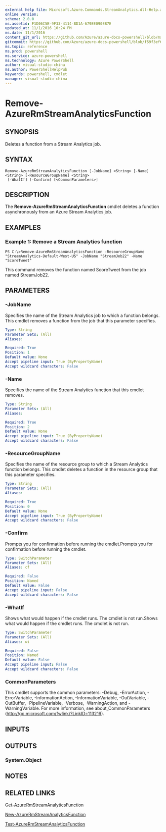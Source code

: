 ```yaml
---
external help file: Microsoft.Azure.Commands.StreamAnalytics.dll-Help.xml
online version: 
schema: 2.0.0
ms.assetid: F1D06C5E-9F33-4114-8D1A-679EE090E87E
updated_at: 11/1/2016 10:24 PM
ms.date: 11/1/2016
content_git_url: https://github.com/Azure/azure-docs-powershell/blob/master/azureps-cmdlets-docs/ResourceManager/AzureRM.StreamAnalytics/v2.2.0/Remove-AzureRmStreamAnalyticsFunction.md
gitcommit: https://github.com/Azure/azure-docs-powershell/blob/f59f3ef60bc592383812213e69fd77ba950759ed/azureps-cmdlets-docs/ResourceManager/AzureRM.StreamAnalytics/v2.2.0/Remove-AzureRmStreamAnalyticsFunction.md
ms.topic: reference
ms.prod: powershell
ms.service: azure-powershell
ms.technology: Azure PowerShell
author: visual-studio-china
ms.author: PowerShellHelpPub
keywords: powershell, cmdlet
manager: visual-studio-china
---
```


# Remove-AzureRmStreamAnalyticsFunction

## SYNOPSIS
Deletes a function from a Stream Analytics job.

## SYNTAX

```
Remove-AzureRmStreamAnalyticsFunction [-JobName] <String> [-Name] <String> [-ResourceGroupName] <String>
 [-WhatIf] [-Confirm] [<CommonParameters>]
```

## DESCRIPTION
The **Remove-AzureRmStreamAnalyticsFunction** cmdlet deletes a function asynchronously from an Azure Stream Analytics job.

## EXAMPLES

### Example 1: Remove a Stream Analytics function
```
PS C:\>Remove-AzureRmStreamAnalyticsFunction -ResourceGroupName "StreamAnalytics-Default-West-US" -JobName "StreamJob22" -Name "ScoreTweet"
```

This command removes the function named ScoreTweet from the job named StreamJob22.

## PARAMETERS

### -JobName
Specifies the name of the Stream Analytics job to which a function belongs.
This cmdlet removes a function from the job that this parameter specifies.

```yaml
Type: String
Parameter Sets: (All)
Aliases: 

Required: True
Position: 1
Default value: None
Accept pipeline input: True (ByPropertyName)
Accept wildcard characters: False
```

### -Name
Specifies the name of the Stream Analytics function that this cmdlet removes.

```yaml
Type: String
Parameter Sets: (All)
Aliases: 

Required: True
Position: 2
Default value: None
Accept pipeline input: True (ByPropertyName)
Accept wildcard characters: False
```

### -ResourceGroupName
Specifies the name of the resource group to which a Stream Analytics function belongs.
This cmdlet deletes a function in the resource group that this parameter specifies.

```yaml
Type: String
Parameter Sets: (All)
Aliases: 

Required: True
Position: 0
Default value: None
Accept pipeline input: True (ByPropertyName)
Accept wildcard characters: False
```

### -Confirm
Prompts you for confirmation before running the cmdlet.Prompts you for confirmation before running the cmdlet.

```yaml
Type: SwitchParameter
Parameter Sets: (All)
Aliases: cf

Required: False
Position: Named
Default value: False
Accept pipeline input: False
Accept wildcard characters: False
```

### -WhatIf
Shows what would happen if the cmdlet runs.
The cmdlet is not run.Shows what would happen if the cmdlet runs.
The cmdlet is not run.

```yaml
Type: SwitchParameter
Parameter Sets: (All)
Aliases: wi

Required: False
Position: Named
Default value: False
Accept pipeline input: False
Accept wildcard characters: False
```

### CommonParameters
This cmdlet supports the common parameters: -Debug, -ErrorAction, -ErrorVariable, -InformationAction, -InformationVariable, -OutVariable, -OutBuffer, -PipelineVariable, -Verbose, -WarningAction, and -WarningVariable. For more information, see about_CommonParameters (http://go.microsoft.com/fwlink/?LinkID=113216).

## INPUTS

## OUTPUTS

### System.Object

## NOTES

## RELATED LINKS

[Get-AzureRmStreamAnalyticsFunction](xref:ResourceManager/AzureRM.StreamAnalytics/v2.2.0/Get-AzureRmStreamAnalyticsFunction.md)

[New-AzureRmStreamAnalyticsFunction](xref:ResourceManager/AzureRM.StreamAnalytics/v2.2.0/New-AzureRmStreamAnalyticsFunction.md)

[Test-AzureRmStreamAnalyticsFunction](xref:ResourceManager/AzureRM.StreamAnalytics/v2.2.0/Test-AzureRmStreamAnalyticsFunction.md)



